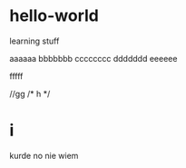 # hello-world
learning stuff


aaaaaa
bbbbbbb
cccccccc
ddddddd
eeeeee

fffff


//gg
/*
h
*/

i
=======
kurde no nie wiem

